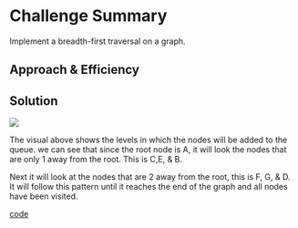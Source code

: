 # Challenge Summary
<!-- Description of the challenge -->
 Implement a breadth-first traversal on a graph.




## Approach & Efficiency


## Solution
<!-- Show how to run your code, and examples of it in action -->
<img src= "https://codefellows.github.io/common_curriculum/data_structures_and_algorithms/Code_401/class-35/resources/assets/BreadthFirst.PNG">



The visual above shows the levels in which the nodes will be added to the queue. we can see that since the root node is A, it will look the nodes that are only 1 away from the root. This is C,E, & B.

Next it will look at the nodes that are 2 away from the root, this is F, G, & D. It will follow this pattern until it reaches the end of the graph and all nodes have been visited.

[code](graph_breadth_first.py)

